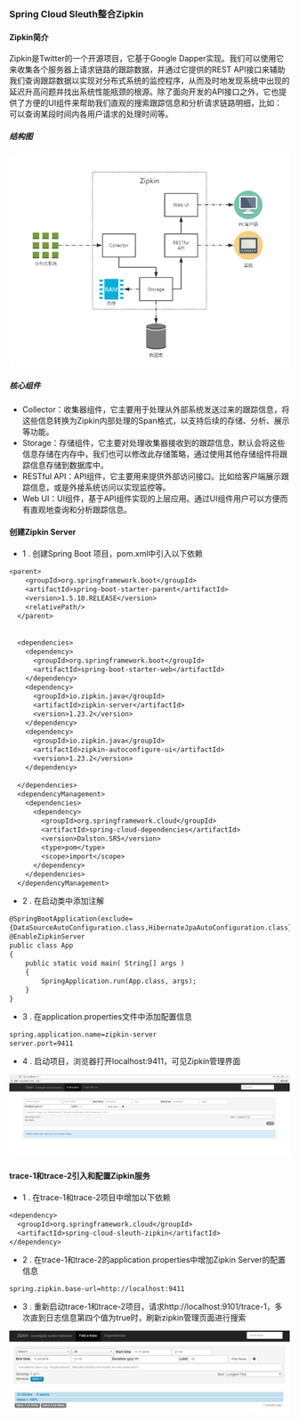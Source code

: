 ### Spring Cloud Sleuth整合Zipkin

#### Zipkin简介

Zipkin是Twitter的一个开源项目，它基于Google Dapper实现。我们可以使用它来收集各个服务器上请求链路的跟踪数据，并通过它提供的REST API接口来辅助我们查询跟踪数据以实现对分布式系统的监控程序，从而及时地发现系统中出现的延迟升高问题并找出系统性能瓶颈的根源。除了面向开发的API接口之外，它也提供了方便的UI组件来帮助我们直观的搜索跟踪信息和分析请求链路明细，比如：可以查询某段时间内各用户请求的处理时间等。

##### 结构图
![](image/zipkin-architecture.png)

##### 核心组件

- Collector：收集器组件，它主要用于处理从外部系统发送过来的跟踪信息，将这些信息转换为Zipkin内部处理的Span格式，以支持后续的存储、分析、展示等功能。
- Storage：存储组件，它主要对处理收集器接收到的跟踪信息，默认会将这些信息存储在内存中，我们也可以修改此存储策略，通过使用其他存储组件将跟踪信息存储到数据库中。
- RESTful API：API组件，它主要用来提供外部访问接口。比如给客户端展示跟踪信息，或是外接系统访问以实现监控等。
- Web UI：UI组件，基于API组件实现的上层应用。通过UI组件用户可以方便而有直观地查询和分析跟踪信息。

#### 创建Zipkin Server

- 1 . 创建Spring Boot 项目，pom.xml中引入以下依赖

```
<parent>
    <groupId>org.springframework.boot</groupId>
    <artifactId>spring-boot-starter-parent</artifactId>
    <version>1.5.10.RELEASE</version>
    <relativePath/>
  </parent>


  <dependencies>
    <dependency>
      <groupId>org.springframework.boot</groupId>
      <artifactId>spring-boot-starter-web</artifactId>
    </dependency>
    <dependency>
      <groupId>io.zipkin.java</groupId>
      <artifactId>zipkin-server</artifactId>
      <version>1.23.2</version>
    </dependency>
    <dependency>
      <groupId>io.zipkin.java</groupId>
      <artifactId>zipkin-autoconfigure-ui</artifactId>
      <version>1.23.2</version>
    </dependency>

  </dependencies>
  <dependencyManagement>
    <dependencies>
      <dependency>
        <groupId>org.springframework.cloud</groupId>
        <artifactId>spring-cloud-dependencies</artifactId>
        <version>Dalston.SR5</version>
        <type>pom</type>
        <scope>import</scope>
      </dependency>
    </dependencies>
  </dependencyManagement>
```

- 2 . 在启动类中添加注解

```
@SpringBootApplication(exclude={DataSourceAutoConfiguration.class,HibernateJpaAutoConfiguration.class})
@EnableZipkinServer
public class App 
{
    public static void main( String[] args )
    {
        SpringApplication.run(App.class, args);
    }
}
```

- 3 . 在application.properties文件中添加配置信息

```
spring.application.name=zipkin-server
server.port=9411
```

- 4 . 启动项目，浏览器打开localhost:9411，可见Zipkin管理界面

![](image/zipkin-ui.png)

#### trace-1和trace-2引入和配置Zipkin服务

- 1 . 在trace-1和trace-2项目中增加以下依赖

```
<dependency>
  <groupId>org.springframework.cloud</groupId>
  <artifactId>spring-cloud-sleuth-zipkin</artifactId>
</dependency>
```

- 2 . 在trace-1和trace-2的application.properties中增加Zipkin Server的配置信息

```
spring.zipkin.base-url=http://localhost:9411
```

- 3 . 重新启动trace-1和trace-2项目，请求http://localhost:9101/trace-1，多次直到日志信息第四个值为true时，刷新zipkin管理页面进行搜索

![](image/zipkin-trace-1.png)
